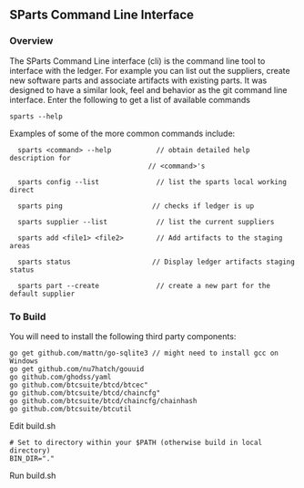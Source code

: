 ## SParts Command Line Interface

### Overview

The SParts Command Line interface (cli) is the command line tool to interface with the ledger. For example you can list out the suppliers, create new software parts and associate artifacts with existing parts. It was designed to have a similar look, feel  and behavior as the git command line interface. Enter the following to get a list of available commands

```
sparts --help
```

Examples of some of the more common commands include:

```
  sparts <command> --help			// obtain detailed help description for
 								  // <command>'s 
  										
  sparts config --list				// list the sparts local working direct
  
  sparts ping					   // checks if ledger is up
  
  sparts supplier --list		    // list the current suppliers

  sparts add <file1> <file2>		// Add artifacts to the staging areas
  
  sparts status 				   // Display ledger artifacts staging status
  
  sparts part --create 				// create a new part for the default supplier
```
### To Build

You will need to install the following third party components:

```
go get github.com/mattn/go-sqlite3 // might need to install gcc on Windows
go get github.com/nu7hatch/gouuid 
go github.com/ghodss/yaml
go github.com/btcsuite/btcd/btcec"             
go github.com/btcsuite/btcd/chaincfg"
go github.com/btcsuite/btcd/chaincfg/chainhash
go github.com/btcsuite/btcutil

```

Edit build.sh

```
# Set to directory within your $PATH (otherwise build in local directory)
BIN_DIR="."
```

Run build.sh